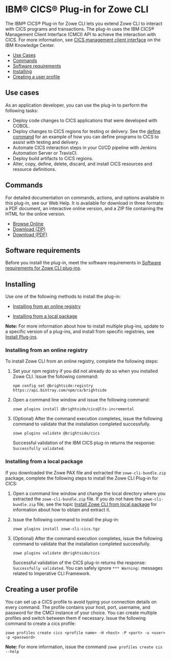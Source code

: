 # IBM® CICS® Plug-in for Zowe CLI 

The IBM® CICS® Plug-in for Zowe CLI lets you extend Zowe CLI to interact with CICS programs and transactions. The plug-in uses the IBM CICS® Management Client Interface (CMCI) API to achieve the interaction with CICS. For more information, see [CICS management client interface](https://www.ibm.com/support/knowledgecenter/en/SSGMCP_5.3.0/com.ibm.cics.ts.clientapi.doc/topics/clientapi_overview.html) on the IBM Knowledge Center.

  - [Use Cases](#use-cases)
  - [Commands](#commands)
  - [Software requirements](#software-requirements)
  - [Installing](#installing)
  - [Creating a user profile](#creating-a-user-profile)


## Use cases

As an application developer, you can use the plug-in to perform the following tasks:

  - Deploy code changes to CICS applications that were developed with COBOL. 
  - Deploy changes to CICS regions for testing or delivery. See the [define command](#commands) for an example of how you can define programs to CICS to assist with testing and delivery. 
  - Automate CICS interaction steps in your CI/CD pipeline with Jenkins Automation Server or TravisCI.
  - Deploy build artifacts to CICS regions.
  - Alter, copy, define, delete, discard, and install CICS resources and resource definitions. 

## Commands 

For detailed documentation on commands, actions, and options available in this plug-in, see our Web Help. It is available for download in three formats: a PDF document, an interactive online version, and a ZIP file containing the HTML for the online version.

- <a href="/v1.4.x/web_help/index.html" target="_blank">Browse Online</a>
- <a href="/v1.4.x/zowe_web_help.zip" target="_blank">Download (ZIP)</a>
- <a href="/v1.4.x/CLIReference_Zowe.pdf" target="_blank">Download (PDF)</a>

## Software requirements

Before you install the plug-in, meet the software requirements in [Software requirements for Zowe CLI plug-ins](cli-swreqplugins.md).

## Installing

Use one of the following methods to install the plug-in:

- [Installing from an online registry](#installing-from-an-online-registry)

- [Installing from a local package](#installing-from-a-local-package)

**Note:** For more information about how to install multiple plug-ins, update to a specific version of a plug-ins, and install from specific registries, see [Install Plug-ins](cli-installplugins.md).

### Installing from an online registry

To install Zowe CLI from an online registry, complete the following steps:

1. Set your npm registry if you did not already do so when you installed Zowe CLI. Issue the following command:

    ```
    npm config set @brightside:registry https://api.bintray.com/npm/ca/brightside
    ```

2. Open a command line window and issue the following command:

    ``` 
    zowe plugins install @brightside/cics@lts-incremental
    ```

3. (Optional) After the command execution completes, issue the following command to validate that the installation completed successfully.

    ```
    zowe plugins validate @brightside/cics
    ```

    Successful validation of the IBM CICS plug-in returns the response: `Successfully validated`.

### Installing from a local package

If you downloaded the Zowe PAX file and extracted the `zowe-cli-bundle.zip` package, complete the following steps to install the Zowe CLI Plug-in for CICS:

1. Open a command line window and change the local directory where you extracted the `zowe-cli-bundle.zip` file. If you do not have the `zowe-cli-bundle.zip` file, see the topic [Install Zowe CLI from local package](cli-installcli.md#installing-zowe-cli-from-a-local-package) for information about how to obtain and extract it.

2. Issue the following command to install the plug-in:

    ```
    zowe plugins install zowe-cli-cics.tgz
    ```

3. (Optional) After the command execution completes, issue the following command to validate that the installation completed successfully.
  
    ```
    zowe plugins validate @brightside/cics
    ```
    Successful validation of the CICS plug-in returns the response: `Successfully validated`. You can safely ignore `*** Warning:` messages related to Imperative CLI Framework.
      
## Creating a user profile

You can set up a CICS profile to avoid typing your connection details on every command. The profile contains your host, port, username, and password for the CMCI instance of your choice. You can create multiple profiles and switch between them if necessary. Issue the following command to create a cics profile: 

```
zowe profiles create cics <profile name> -H <host> -P <port> -u <user> -p <password>
```

**Note:** For more information, issue the command `zowe profiles create cis --help`
